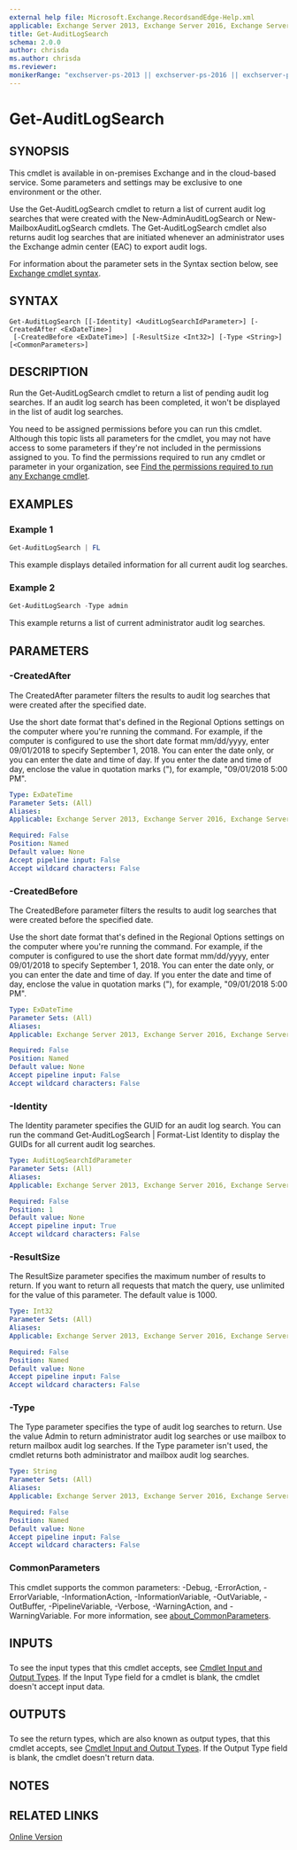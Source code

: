 ```yaml
---
external help file: Microsoft.Exchange.RecordsandEdge-Help.xml
applicable: Exchange Server 2013, Exchange Server 2016, Exchange Server 2019, Exchange Online
title: Get-AuditLogSearch
schema: 2.0.0
author: chrisda
ms.author: chrisda
ms.reviewer:
monikerRange: "exchserver-ps-2013 || exchserver-ps-2016 || exchserver-ps-2019 || exchonline-ps"
---
```


# Get-AuditLogSearch

## SYNOPSIS
This cmdlet is available in on-premises Exchange and in the cloud-based service. Some parameters and settings may be exclusive to one environment or the other.

Use the Get-AuditLogSearch cmdlet to return a list of current audit log searches that were created with the New-AdminAuditLogSearch or New-MailboxAuditLogSearch cmdlets. The Get-AuditLogSearch cmdlet also returns audit log searches that are initiated whenever an administrator uses the Exchange admin center (EAC) to export audit logs.

For information about the parameter sets in the Syntax section below, see [Exchange cmdlet syntax](https://docs.microsoft.com/powershell/exchange/exchange-server/exchange-cmdlet-syntax).

## SYNTAX

```
Get-AuditLogSearch [[-Identity] <AuditLogSearchIdParameter>] [-CreatedAfter <ExDateTime>]
 [-CreatedBefore <ExDateTime>] [-ResultSize <Int32>] [-Type <String>] [<CommonParameters>]
```

## DESCRIPTION
Run the Get-AuditLogSearch cmdlet to return a list of pending audit log searches. If an audit log search has been completed, it won't be displayed in the list of audit log searches.

You need to be assigned permissions before you can run this cmdlet. Although this topic lists all parameters for the cmdlet, you may not have access to some parameters if they're not included in the permissions assigned to you. To find the permissions required to run any cmdlet or parameter in your organization, see [Find the permissions required to run any Exchange cmdlet](https://docs.microsoft.com/powershell/exchange/exchange-server/find-exchange-cmdlet-permissions).

## EXAMPLES

### Example 1
```powershell
Get-AuditLogSearch | FL
```

This example displays detailed information for all current audit log searches.

### Example 2
```powershell
Get-AuditLogSearch -Type admin
```

This example returns a list of current administrator audit log searches.

## PARAMETERS

### -CreatedAfter
The CreatedAfter parameter filters the results to audit log searches that were created after the specified date.

Use the short date format that's defined in the Regional Options settings on the computer where you're running the command. For example, if the computer is configured to use the short date format mm/dd/yyyy, enter 09/01/2018 to specify September 1, 2018. You can enter the date only, or you can enter the date and time of day. If you enter the date and time of day, enclose the value in quotation marks ("), for example, "09/01/2018 5:00 PM".

```yaml
Type: ExDateTime
Parameter Sets: (All)
Aliases:
Applicable: Exchange Server 2013, Exchange Server 2016, Exchange Server 2019, Exchange Online

Required: False
Position: Named
Default value: None
Accept pipeline input: False
Accept wildcard characters: False
```

### -CreatedBefore
The CreatedBefore parameter filters the results to audit log searches that were created before the specified date.

Use the short date format that's defined in the Regional Options settings on the computer where you're running the command. For example, if the computer is configured to use the short date format mm/dd/yyyy, enter 09/01/2018 to specify September 1, 2018. You can enter the date only, or you can enter the date and time of day. If you enter the date and time of day, enclose the value in quotation marks ("), for example, "09/01/2018 5:00 PM".

```yaml
Type: ExDateTime
Parameter Sets: (All)
Aliases:
Applicable: Exchange Server 2013, Exchange Server 2016, Exchange Server 2019, Exchange Online

Required: False
Position: Named
Default value: None
Accept pipeline input: False
Accept wildcard characters: False
```

### -Identity
The Identity parameter specifies the GUID for an audit log search. You can run the command Get-AuditLogSearch | Format-List Identity to display the GUIDs for all current audit log searches.

```yaml
Type: AuditLogSearchIdParameter
Parameter Sets: (All)
Aliases:
Applicable: Exchange Server 2013, Exchange Server 2016, Exchange Server 2019, Exchange Online

Required: False
Position: 1
Default value: None
Accept pipeline input: True
Accept wildcard characters: False
```

### -ResultSize
The ResultSize parameter specifies the maximum number of results to return. If you want to return all requests that match the query, use unlimited for the value of this parameter. The default value is 1000.

```yaml
Type: Int32
Parameter Sets: (All)
Aliases:
Applicable: Exchange Server 2013, Exchange Server 2016, Exchange Server 2019, Exchange Online

Required: False
Position: Named
Default value: None
Accept pipeline input: False
Accept wildcard characters: False
```

### -Type
The Type parameter specifies the type of audit log searches to return. Use the value Admin to return administrator audit log searches or use mailbox to return mailbox audit log searches. If the Type parameter isn't used, the cmdlet returns both administrator and mailbox audit log searches.

```yaml
Type: String
Parameter Sets: (All)
Aliases:
Applicable: Exchange Server 2013, Exchange Server 2016, Exchange Server 2019, Exchange Online

Required: False
Position: Named
Default value: None
Accept pipeline input: False
Accept wildcard characters: False
```

### CommonParameters
This cmdlet supports the common parameters: -Debug, -ErrorAction, -ErrorVariable, -InformationAction, -InformationVariable, -OutVariable, -OutBuffer, -PipelineVariable, -Verbose, -WarningAction, and -WarningVariable. For more information, see [about_CommonParameters](https://go.microsoft.com/fwlink/p/?LinkID=113216).

## INPUTS

###  
To see the input types that this cmdlet accepts, see [Cmdlet Input and Output Types](https://go.microsoft.com/fwlink/p/?linkId=616387). If the Input Type field for a cmdlet is blank, the cmdlet doesn't accept input data.

## OUTPUTS

###  
To see the return types, which are also known as output types, that this cmdlet accepts, see [Cmdlet Input and Output Types](https://go.microsoft.com/fwlink/p/?linkId=616387). If the Output Type field is blank, the cmdlet doesn't return data.

## NOTES

## RELATED LINKS

[Online Version](https://technet.microsoft.com/library/5550b2c9-cb38-41cd-82a5-41d2125ad2d5.aspx)
